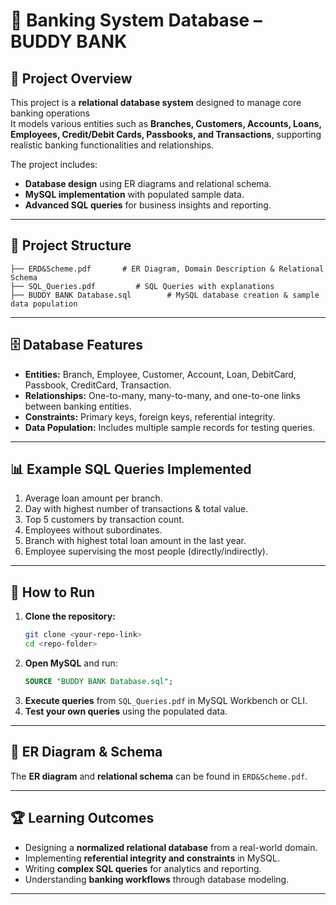 # 🏦 Banking System Database – BUDDY BANK

## 📌 Project Overview
This project is a **relational database system** designed to manage core banking operations  
It models various entities such as **Branches, Customers, Accounts, Loans, Employees, Credit/Debit Cards, Passbooks, and Transactions**, supporting realistic banking functionalities and relationships.

The project includes:
- **Database design** using ER diagrams and relational schema.
- **MySQL implementation** with populated sample data.
- **Advanced SQL queries** for business insights and reporting.

---

## 📂 Project Structure
```
├── ERD&Scheme.pdf       # ER Diagram, Domain Description & Relational Schema
├── SQL_Queries.pdf         # SQL Queries with explanations
├── BUDDY BANK Database.sql        # MySQL database creation & sample data population
```

---

## 🗄️ Database Features
- **Entities:** Branch, Employee, Customer, Account, Loan, DebitCard, Passbook, CreditCard, Transaction.
- **Relationships:** One-to-many, many-to-many, and one-to-one links between banking entities.
- **Constraints:** Primary keys, foreign keys, referential integrity.
- **Data Population:** Includes multiple sample records for testing queries.

---

## 📊 Example SQL Queries Implemented
1. Average loan amount per branch.
2. Day with highest number of transactions & total value.
3. Top 5 customers by transaction count.
4. Employees without subordinates.
5. Branch with highest total loan amount in the last year.
6. Employee supervising the most people (directly/indirectly).

---

## 🚀 How to Run
1. **Clone the repository:**
   ```bash
   git clone <your-repo-link>
   cd <repo-folder>
   ```
2. **Open MySQL** and run:
   ```sql
   SOURCE "BUDDY BANK Database.sql";
   ```
3. **Execute queries** from `SQL_Queries.pdf` in MySQL Workbench or CLI.
4. **Test your own queries** using the populated data.

---

## 📜 ER Diagram & Schema
The **ER diagram** and **relational schema** can be found in `ERD&Scheme.pdf`.

---

## 🏆 Learning Outcomes
- Designing a **normalized relational database** from a real-world domain.
- Implementing **referential integrity and constraints** in MySQL.
- Writing **complex SQL queries** for analytics and reporting.
- Understanding **banking workflows** through database modeling.

---



